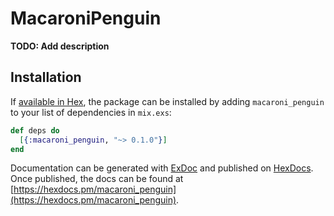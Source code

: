 # MacaroniPenguin

**TODO: Add description**

## Installation

If [available in Hex](https://hex.pm/docs/publish), the package can be installed
by adding `macaroni_penguin` to your list of dependencies in `mix.exs`:

```elixir
def deps do
  [{:macaroni_penguin, "~> 0.1.0"}]
end
```

Documentation can be generated with [ExDoc](https://github.com/elixir-lang/ex_doc)
and published on [HexDocs](https://hexdocs.pm). Once published, the docs can
be found at [https://hexdocs.pm/macaroni_penguin](https://hexdocs.pm/macaroni_penguin).


